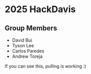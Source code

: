 # 2025 HackDavis

## Group Members
- David Bui 
- Tyson Lee
- Carlos Paredes
- Andrew Toreja

If you can see this, pulling is working :)